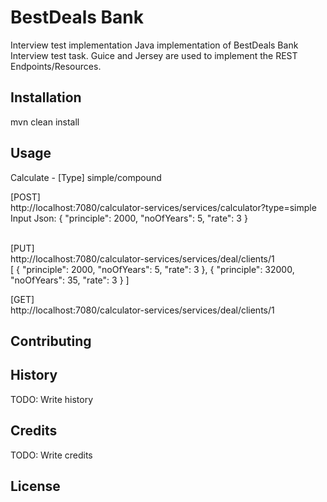 # BestDeals Bank

Interview test implementation
Java implementation of BestDeals Bank Interview test task. Guice and Jersey are used to implement the REST Endpoints/Resources.

## Installation

mvn clean install

## Usage

Calculate - [Type] simple/compound

[POST]
<br/>
http://localhost:7080/calculator-services/services/calculator?type=simple
<br/>
Input Json:
{
  "principle": 2000,
  "noOfYears": 5,
  "rate": 3
}

<br/>
[PUT]
<br/>
http://localhost:7080/calculator-services/services/deal/clients/1
<br/>
[
   {
 	"principle": 2000,
 	"noOfYears": 5,
 	"rate": 3
   },
   {
     "principle": 32000,
     "noOfYears": 35,
     "rate": 3
   }  
 ]
<br/>

[GET]
<br/>
http://localhost:7080/calculator-services/services/deal/clients/1

## Contributing

## History

TODO: Write history

## Credits

TODO: Write credits

## License
